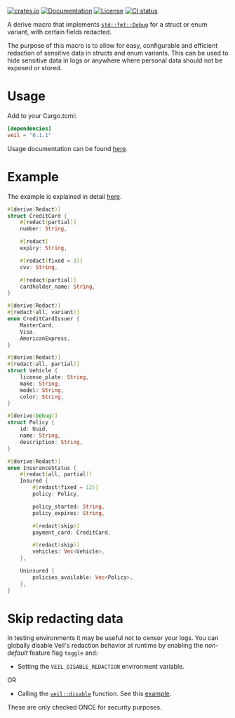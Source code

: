 [![crates.io](https://img.shields.io/crates/v/veil.svg)](https://crates.io/crates/veil)
[![Documentation](https://docs.rs/veil/badge.svg)](https://docs.rs/veil/)
[![License](https://img.shields.io/crates/l/veil)](https://github.com/primait/veil/blob/master/LICENSE)
[![CI status](https://drone-1.prima.it/api/badges/primait/veil/status.svg?branch=master)](https://drone-1.prima.it/primait/veil)

A derive macro that implements [`std::fmt::Debug`](https://doc.rust-lang.org/std/fmt/trait.Debug.html) for a struct or enum variant, with certain fields redacted.

The purpose of this macro is to allow for easy, configurable and efficient redaction of sensitive data in structs and enum variants.
This can be used to hide sensitive data in logs or anywhere where personal data should not be exposed or stored.

# Usage

Add to your Cargo.toml:

```toml
[dependencies]
veil = "0.1.1"
```

Usage documentation can be found [here](https://docs.rs/veil).

# Example

The example is explained in detail [here](https://docs.rs/veil).

```rust
#[derive(Redact)]
struct CreditCard {
    #[redact(partial)]
    number: String,

    #[redact]
    expiry: String,

    #[redact(fixed = 3)]
    cvv: String,

    #[redact(partial)]
    cardholder_name: String,
}

#[derive(Redact)]
#[redact(all, variant)]
enum CreditCardIssuer {
    MasterCard,
    Visa,
    AmericanExpress,
}

#[derive(Redact)]
#[redact(all, partial)]
struct Vehicle {
    license_plate: String,
    make: String,
    model: String,
    color: String,
}

#[derive(Debug)]
struct Policy {
    id: Uuid,
    name: String,
    description: String,
}

#[derive(Redact)]
enum InsuranceStatus {
    #[redact(all, partial)]
    Insured {
        #[redact(fixed = 12)]
        policy: Policy,

        policy_started: String,
        policy_expires: String,

        #[redact(skip)]
        payment_card: CreditCard,

        #[redact(skip)]
        vehicles: Vec<Vehicle>,
    },

    Uninsured {
        policies_available: Vec<Policy>,
    },
}
```

# Skip redacting data

In testing environments it may be useful not to censor your logs. You can globally disable Veil's redaction behavior at runtime by enabling the *non-default* feature flag `toggle` and:

- Setting the `VEIL_DISABLE_REDACTION` environment variable.

OR

- Calling the [`veil::disable`](https://docs.rs/veil/latest/veil/fn.disable.html) function. See this [example](examples/disable_redaction.rs).

These are only checked ONCE for security purposes.
